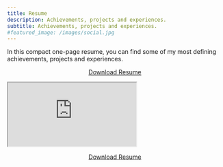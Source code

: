 ```yaml
---
title: Resume
description: Achievements, projects and experiences.
subtitle: Achievements, projects and experiences.
#featured_image: /images/social.jpg
---
```


In this compact one-page resume, you can find some of my most defining achievements, projects and experiences.

<p align="center">
    <a class="button" href="https://drive.google.com/uc?export=download&id={{ site.data.settings.basic_settings.resume_id }}" title="Download Resume" download="Resume_Christoph_Schorn">
        <i class="fas fa-download"></i> Download Resume 
    </a>
</p>

<p class="pdfviewer">
    <iframe src="https://drive.google.com/file/d/{{ site.data.settings.basic_settings.resume_id }}/preview"></iframe>
</p>

<p align="center">
    <a class="button" href="https://drive.google.com/uc?export=download&id={{ site.data.settings.basic_settings.resume_id }}" title="Download Resume" download="Resume_Christoph_Schorn">
        <i class="fas fa-download"></i> Download Resume 
    </a>
</p>